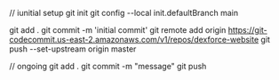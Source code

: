 
// iunitial setup
git init
git config --local init.defaultBranch main

git add .
git commit -m 'initial commit'
git remote add origin https://git-codecommit.us-east-2.amazonaws.com/v1/repos/dexforce-website
 git push --set-upstream origin master



// ongoing 
git add .
git commit -m "message"
git push